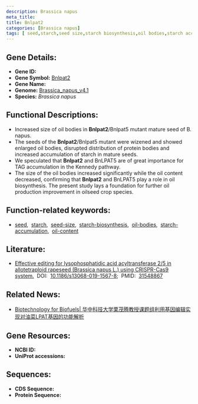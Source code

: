 ```yaml
---
description: Brassica napus
meta_title:
title: Bnlpat2
categories: [Brassica napus]
tags: [ seed,starch,seed size,starch biosynthesis,oil bodies,starch accumulation,oil content ]
---
```


## Gene Details:
- **Gene ID:**	[]()
- **Gene Symbol:** <u>Bnlpat2</u>
- **Gene Name:** 
- **Genome:** [Brassica_napus_v4.1]()
- **Species:** *Brassica napus*

## Functional Descriptions:
   - Increased size of oil bodies in **Bnlpat2**/Bnlpat5 mutant mature seed of B. napus.
   - The seeds of the **Bnlpat2**/Bnlpat5 mutant were wizened and showed enlarged oil bodies, disrupted distribution of protein bodies and increased accumulation of starch in mature seeds.
   - We speculated that **Bnlpat2** and BnLPAT5 are of great importance for TAG accumulation in the Kennedy pathway.
   - The size of the oil bodies increased significantly while the oil content decreased, confirming that **Bnlpat2** and BnLPAT5 play a role in oil biosynthesis. The present study lays a foundation for further oil production improvement in oilseed crop species.

## Function-related keywords:
   - [seed](/tags/seed/),&nbsp;&nbsp;[starch](/tags/starch/),&nbsp;&nbsp;[seed-size](/tags/seed-size/),&nbsp;&nbsp;[starch-biosynthesis](/tags/starch-biosynthesis/),&nbsp;&nbsp;[oil-bodies](/tags/oil-bodies/),&nbsp;&nbsp;[starch-accumulation](/tags/starch-accumulation/),&nbsp;&nbsp;[oil-content](/tags/oil-content/)

## Literature:
   - [Effective editing for lysophosphatidic acid acyltransferase 2/5 in allotetraploid rapeseed (Brassica napus L.) using CRISPR-Cas9 system.]( https://biotechnologyforbiofuels.biomedcentral.com/articles/10.1186/s13068-019-1567-8)&nbsp;&nbsp;DOI:&nbsp;&nbsp;[10.1186/s13068-019-1567-8](https://biotechnologyforbiofuels.biomedcentral.com/articles/10.1186/s13068-019-1567-8);&nbsp;&nbsp;PMID:&nbsp;&nbsp;[31548867](https://pubmed.ncbi.nlm.nih.gov/31548867/)

## Related News:
   - [Biotechnology for Biofuels| 华中科技大学栗茂腾教授课题组利用基因编辑实现对油菜LPAT基因的功能解析](https://mp.weixin.qq.com/s?__biz=Mzg3MDEwNDEyMg==&mid=2247485835&idx=2&sn=2c4390c0ef9de70eb82f631012f6cd4e&chksm=ce93a4def9e42dc880a9eed0c13555179d9c5288c44ccc8a8b12931420447a53ede65e02d9c8&scene=27#wechat_redirect)

## Gene Resources:
- **NCBI ID:**  [](https://www.ncbi.nlm.nih.gov/gene/?term=)
- **UniProt accessions:** [](https://www.uniprot.org/uniprotkb//entry)



## Sequences:
- **CDS Sequence:**
- **Protein Sequence:**
